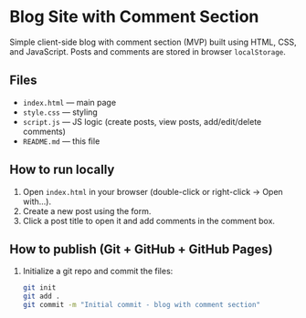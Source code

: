 # Blog Site with Comment Section

Simple client-side blog with comment section (MVP) built using HTML, CSS, and JavaScript.
Posts and comments are stored in browser `localStorage`.

## Files
- `index.html` — main page
- `style.css` — styling
- `script.js` — JS logic (create posts, view posts, add/edit/delete comments)
- `README.md` — this file

## How to run locally
1. Open `index.html` in your browser (double-click or right-click → Open with...).
2. Create a new post using the form.
3. Click a post title to open it and add comments in the comment box.

## How to publish (Git + GitHub + GitHub Pages)
1. Initialize a git repo and commit the files:
   ```bash
   git init
   git add .
   git commit -m "Initial commit - blog with comment section"